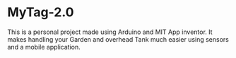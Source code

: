 # MyTag-2.0
This is a personal project made using Arduino and MIT App inventor. It makes handling your Garden and overhead Tank much easier using sensors and a mobile application.
